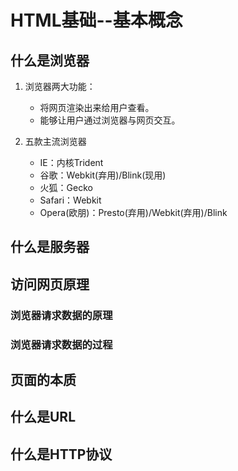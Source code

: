 

# HTML基础--基本概念

## 什么是浏览器
1. 浏览器两大功能：
   - 将网页渲染出来给用户查看。
   - 能够让用户通过浏览器与网页交互。

2. 五款主流浏览器
   - IE：内核Trident
   - 谷歌：Webkit(弃用)/Blink(现用)
   - 火狐：Gecko
   - Safari：Webkit
   - Opera(欧朋)：Presto(弃用)/Webkit(弃用)/Blink

## 什么是服务器

## 访问网页原理

### 浏览器请求数据的原理

### 浏览器请求数据的过程

## 页面的本质

## 什么是URL

## 什么是HTTP协议